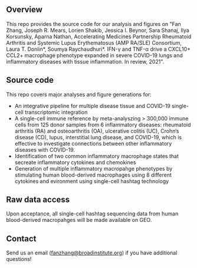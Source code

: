 ## Overview
This repo provides the source code for our analysis and figures on 
"Fan Zhang, Joseph R. Mears, Lorien Shakib, Jessica I. Beynor, Sara Shanaj, Ilya Korsunsky, Aparna Nathan, Accelerating Medicines Partnership Rheumatoid Arthritis and Systemic Lupus Erythematosus (AMP RA/SLE) Consortium, Laura T. Donlin*, Soumya Raychaudhuri*. IFN-γ and TNF-α drive a CXCL10+ CCL2+ macrophage phenotype expanded in severe COVID-19 lungs and inflammatory diseases with tissue inflammation. In review, 2021".

## Source code 

This repo covers major analyses and figure generations for:
 - An integrative pipeline for multiple disease tissue and COVID-19 single-cell transcriptomic integration 
 - A single-cell immune reference by meta-analyszing > 300,000 immune cells from 125 donor samples from 6 inflammatory diseases: rheumatoid arthritis (RA) and osteoarthritis (OA), ulcerative colitis (UC), Crohn’s disease (CD), lupus, interstitial lung disease, and COVID-19, which is effective to investigate connections between other inflammatory diseases with COVID-19.
 - Identification of two common inflammatory macrophage states that secreate inflammatory cytokines and chemokines
 - Generation of multiple inflammatory macropahge phenotypes by stimulating human blood-derived macrophages using 8 different cytokines and evironment using single-cell hashtag technology


## Raw data access
Upon acceptance, all single-cell hashtag sequencing data from human blood-derived macropahges will be made available on GEO.

## Contact
Send us an email (fanzhang@broadinstitute.org) if you have additional questions!
